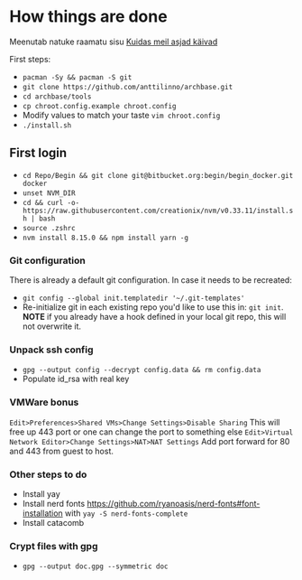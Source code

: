# How things are done
Meenutab natuke raamatu sisu [Kuidas meil asjad käivad](https://www.goodreads.com/book/show/18078693-kuidas-meil-asjad-k-ivad)

First steps:

 - `pacman -Sy && pacman -S git`
 - `git clone https://github.com/anttilinno/archbase.git`
 - `cd archbase/tools`
 - `cp chroot.config.example chroot.config`
 - Modify values to match your taste `vim chroot.config`
 - `./install.sh`

## First login

 - `cd Repo/Begin && git clone git@bitbucket.org:begin/begin_docker.git docker`
 - `unset NVM_DIR`
 - `cd && curl -o- https://raw.githubusercontent.com/creationix/nvm/v0.33.11/install.sh | bash`
 - `source .zshrc`
 - `nvm install 8.15.0 && npm install yarn -g`

### Git configuration
There is already a default git configuration.
In case it needs to be recreated:

 - `git config --global init.templatedir '~/.git-templates'`
 - Re-initialize git in each existing repo you'd like to use this in: `git init`. **NOTE** if you already have a hook defined in your local git repo, this will not overwrite it.


### Unpack ssh config
  - `gpg --output config --decrypt config.data && rm config.data`
  - Populate id_rsa with real key

### VMWare bonus

`Edit>Preferences>Shared VMs>Change Settings>Disable Sharing`
This will free up 443 port or one can change the port to something else
`Edit>Virtual Network Editor>Change Settings>NAT>NAT Settings`
Add port forward for 80 and 443 from guest to host.

### Other steps to do

  - Install yay
  - Install nerd fonts https://github.com/ryanoasis/nerd-fonts#font-installation
    with `yay -S nerd-fonts-complete`
  - Install catacomb

### Crypt files with gpg
  - `gpg --output doc.gpg --symmetric doc`
